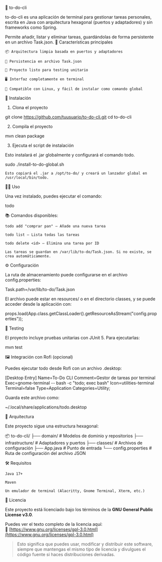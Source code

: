 📌 to-do-cli

to-do-cli es una aplicación de terminal para gestionar tareas personales, escrita en Java con arquitectura hexagonal (puertos y adaptadores) y sin frameworks como Spring.

Permite añadir, listar y eliminar tareas, guardándolas de forma persistente en un archivo Task.json.
🧠 Características principales

    📦 Arquitectura limpia basada en puertos y adaptadores

    💾 Persistencia en archivo Task.json

    🧪 Proyecto listo para testing unitario

    🖥️ Interfaz completamente en terminal

    🐧 Compatible con Linux, y fácil de instalar como comando global

🚀 Instalación
1. Clona el proyecto

git clone https://github.com/tuusuario/to-do-cli.git
cd to-do-cli

2. Compila el proyecto

mvn clean package

3. Ejecuta el script de instalación

Esto instalará el .jar globalmente y configurará el comando todo.

sudo ./install-to-do-global.sh

    Esto copiará el .jar a /opt/to-do/ y creará un lanzador global en /usr/local/bin/todo.

🧑‍💻 Uso

Una vez instalado, puedes ejecutar el comando:

todo

📚 Comandos disponibles:

    todo add "comprar pan" – Añade una nueva tarea

    todo list – Lista todas las tareas

    todo delete <id> – Elimina una tarea por ID

    Las tareas se guardan en /var/lib/to-do/Task.json. Si no existe, se crea automáticamente.

⚙️ Configuración

La ruta de almacenamiento puede configurarse en el archivo config.properties:

Task.path=/var/lib/to-do/Task.json

El archivo puede estar en resources/ o en el directorio classes, y se puede acceder desde la aplicación con:

props.load(App.class.getClassLoader().getResourceAsStream("config.properties"));

🧪 Testing

El proyecto incluye pruebas unitarias con JUnit 5. Para ejecutarlas:

mvn test

🖼️ Integración con Rofi (opcional)

Puedes ejecutar todo desde Rofi con un archivo .desktop:

[Desktop Entry]
Name=To-Do CLI
Comment=Gestor de tareas por terminal
Exec=gnome-terminal -- bash -c "todo; exec bash"
Icon=utilities-terminal
Terminal=false
Type=Application
Categories=Utility;

Guarda este archivo como:

~/.local/share/applications/todo.desktop

🧱 Arquitectura

Este proyecto sigue una estructura hexagonal:

📦 to-do-cli/
├── domain/               # Modelos de dominio y repositorios
├── infrastructure/       # Adaptadores y puertos
├── classes/              # Archivos de configuración
├── App.java              # Punto de entrada
└── config.properties     # Ruta de configuración del archivo JSON

🛠 Requisitos

    Java 17+

    Maven

    Un emulador de terminal (Alacritty, Gnome Terminal, Xterm, etc.)

📝 Licencia

Este proyecto está licenciado bajo los términos de la **GNU General Public License v3.0**.

Puedes ver el texto completo de la licencia aquí:  
📄 [https://www.gnu.org/licenses/gpl-3.0.html](https://www.gnu.org/licenses/gpl-3.0.html)

> Esto significa que puedes usar, modificar y distribuir este software, siempre que mantengas el mismo tipo de licencia y divulgues el código fuente si haces distribuciones derivadas.
